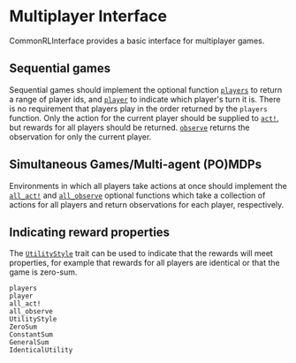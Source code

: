# Multiplayer Interface

CommonRLInterface provides a basic interface for multiplayer games.

## Sequential games

Sequential games should implement the optional function [`players`](@ref) to return a range of player ids, and [`player`](@ref) to indicate which player's turn it is. There is no requirement that players play in the order returned by the `players` function. Only the action for the current player should be supplied to [`act!`](@ref), but rewards for all players should be returned. [`observe`](@ref) returns the observation for only the current player.

## Simultaneous Games/Multi-agent (PO)MDPs

Environments in which all players take actions at once should implement the [`all_act!`](@ref) and [`all_observe`](@ref) optional functions which take a collection of actions for all players and return observations for each player, respectively.

## Indicating reward properties

The [`UtilityStyle`](@ref) trait can be used to indicate that the rewards will meet properties, for example that rewards for all players are identical or that the game is zero-sum.


```@docs
players
player
all_act!
all_observe
UtilityStyle
ZeroSum
ConstantSum
GeneralSum
IdenticalUtility
```
